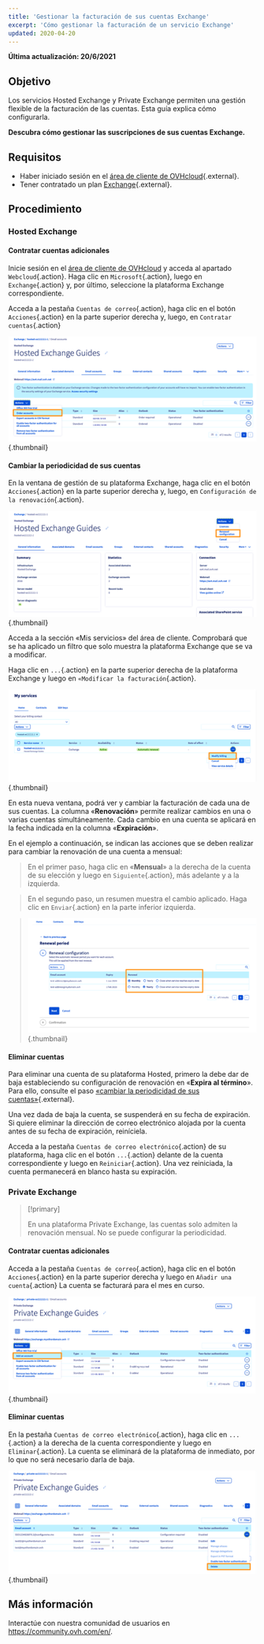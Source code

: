 ```yaml
---
title: 'Gestionar la facturación de sus cuentas Exchange'
excerpt: 'Cómo gestionar la facturación de un servicio Exchange'
updated: 2020-04-20
---
```


**Última actualización: 20/6/2021**

## Objetivo

Los servicios Hosted Exchange y Private Exchange permiten una gestión flexible de la facturación de las cuentas. Esta guía explica cómo configurarla.


**Descubra cómo gestionar las suscripciones de sus cuentas Exchange.**

## Requisitos

- Haber iniciado sesión en el [área de cliente de OVHcloud](https://ca.ovh.com/auth/?action=gotomanager){.external}.
- Tener contratado un plan [Exchange](https://www.ovhcloud.com/es/emails/hosted-exchange/){.external}.

## Procedimiento

### Hosted Exchange 

#### Contratar cuentas adicionales

Inicie sesión en el [área de cliente de OVHcloud](https://ca.ovh.com/auth/?action=gotomanager) y acceda al apartado `Webcloud`{.action}. Haga clic en `Microsoft`{.action}, luego en `Exchange`{.action} y, por último, seleccione la plataforma Exchange correspondiente.

Acceda a la pestaña `Cuentas de correo`{.action}, haga clic en el botón `Acciones`{.action} en la parte superior derecha y, luego, en `Contratar cuentas`{.action}

![billing_exchange](images/billing-exchange-00.png){.thumbnail}


#### Cambiar la periodicidad de sus cuentas <a name="periodicity"></a>

En la ventana de gestión de su plataforma Exchange, haga clic en el botón `Acciones`{.action} en la parte superior derecha y, luego, en `Configuración de la renovación`{.action}. 

![billing_exchange](images/billing-exchange-01.png){.thumbnail}

Acceda a la sección «Mis servicios» del área de cliente. Comprobará que se ha aplicado un filtro que solo muestra la plataforma Exchange que se va a modificar.

Haga clic en `...`{.action} en la parte superior derecha de la plataforma Exchange y luego en `«Modificar la facturación`{.action}.

![billing_exchange](images/billing-exchange-02.png){.thumbnail}

En esta nueva ventana, podrá ver y cambiar la facturación de cada una de sus cuentas. La columna «**Renovación**» permite realizar cambios en una o varias cuentas simultáneamente. Cada cambio en una cuenta se aplicará en la fecha indicada en la columna «**Expiración**». 

En el ejemplo a continuación, se indican las acciones que se deben realizar para cambiar la renovación de una cuenta a mensual:

> En el primer paso, haga clic en «**Mensual**» a la derecha de la cuenta de su elección y luego en `Siguiente`{.action}, más adelante y a la izquierda.

> En el segundo paso, un resumen muestra el cambio aplicado. Haga clic en `Enviar`{.action} en la parte inferior izquierda.

> ![billing_exchange](images/billing-exchange-03.png){.thumbnail}

#### Eliminar cuentas

Para eliminar una cuenta de su plataforma Hosted, primero la debe dar de baja estableciendo su configuración de renovación en «**Expira al término**». Para ello, consulte el paso [«cambiar la periodicidad de sus cuentas»](./#cambiar-la-periodicidad-de-sus-cuentas){.external}.

Una vez dada de baja la cuenta, se suspenderá en su fecha de expiración. Si quiere eliminar la dirección de correo electrónico alojada por la cuenta antes de su fecha de expiración, reiníciela.

Acceda a la pestaña `Cuentas de correo electrónico`{.action} de su plataforma, haga clic en el botón `...`{.action} delante de la cuenta correspondiente y luego en `Reiniciar`{.action}. Una vez reiniciada, la cuenta permanecerá en blanco hasta su expiración.

### Private Exchange

> [!primary]
>
> En una plataforma Private Exchange, las cuentas solo admiten la renovación mensual. No se puede configurar la periodicidad.

#### Contratar cuentas adicionales

Acceda a la pestaña `Cuentas de correo`{.action}, haga clic en el botón `Acciones`{.action} en la parte superior derecha y luego en `Añadir una cuenta`{.action} La cuenta se facturará para el mes en curso.

![billing_exchange](images/billing-exchange-06.png){.thumbnail}


#### Eliminar cuentas

En la pestaña `Cuentas de correo electrónico`{.action}, haga clic en `...`{.action} a la derecha de la cuenta correspondiente y luego en `Eliminar`{.action}. La cuenta se eliminará de la plataforma de inmediato, por lo que no será necesario darla de baja.

![billing_exchange](images/billing-exchange-07.png){.thumbnail}


## Más información

Interactúe con nuestra comunidad de usuarios en <https://community.ovh.com/en/>.